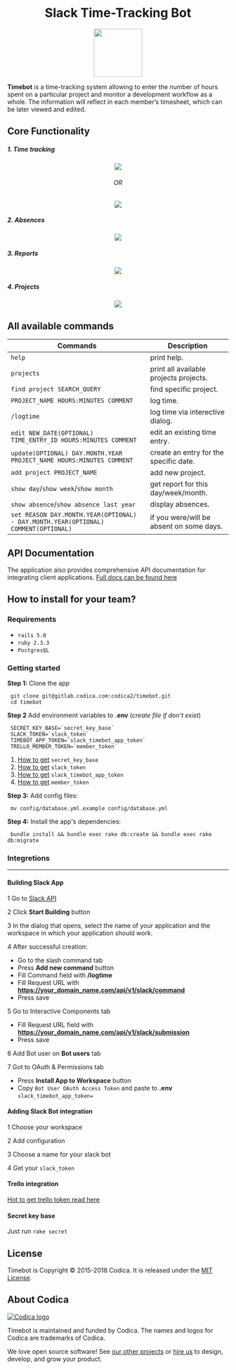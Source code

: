 <h1 align="center">Slack Time-Tracking Bot</h1>

<p align="center">
 <img width="110px" src="public/images/c-3po.jpg">
</p>

**Timebot** is a time-tracking system allowing to enter the number of hours spent on a particular project and monitor a development workflow as a whole. The information will reflect in each member’s timesheet, which can be later viewed and edited.

## Сore Functionality
##### 1. Time tracking

<p align="center">
 <img src="public/gifs/logtime_dialog.gif">
</p>

<h6 align="center">OR</h6>

<p align="center">
  <img src="public/gifs/logtime_simple.gif">
</p>

##### 2. Absences

<p align="center">
 <img src="public/gifs/abs.gif" >
</p>

##### 3. Reports

<p align="center">
 <img src="public/gifs/reports.gif" >
</p>

##### 4. Projects

<p align="center">
 <img src="public/gifs/projects.gif" >
</p>

## All available commands

| Commands                                                                           | Description                                                  |
| ---------------------------------------------------------------------------------- | ------------------------------------------------------------ |
| `help`                                                                             | print help.                                                  |
| `projects`                                                                         | print all available projects projects.                       |
| `find project SEARCH_QUERY`                                                        | find specific project.                                       |
| `PROJECT_NAME HOURS:MINUTES COMMENT`                                               | log time.                                                    |
| `/logtime`                                                                         | log time via interective dialog.                             |
| `edit NEW_DATE(OPTIONAL) TIME_ENTRY_ID HOURS:MINUTES COMMENT`                      | edit an existing time entry.                                 |
| `update(OPTIONAL) DAY.MONTH.YEAR PROJECT_NAME HOURS:MINUTES COMMENT`               | create an entry for the specific date.                       |
| `add project PROJECT_NAME`                                                         | add new project.                                             |
| `show day`/`show week`/`show month`                                                | get report for this day/week/month.                          |
| `show absence`/`show absence last year`                                            | display absences.                                            |
| `set REASON DAY.MONTH.YEAR(OPTIONAL) - DAY.MONTH.YEAR(OPTIONAL) COMMENT(OPTIONAL)` | if you were/will be absent on some days.                     |

## API Documentation
The application also provides comprehensive API documentation for integrating client applications. [Full docs can be found here](https://gitlab.codica.com/codica2/timebot/blob/feature/readme/docs.md)

## How to install for your team?
### Requirements
  - `rails 5.0`
  - `ruby 2.3.3`
  - `PostgresQL`

### Getting started
**Step 1:** Clone the app

```shell
 git clone git@gitlab.codica.com:codica2/timebot.git
 cd timebot
```
**Step 2** Add environment variables to **.env** (*create file if don't exist*)
```
 SECRET_KEY_BASE=`secret_key_base`
 SLACK_TOKEN=`slack_token`
 TIMEBOT_APP_TOKEN=`slack_timebot_app_token`
 TRELLO_MEMBER_TOKEN=`member_token`
```
1. [How to get](#user-content--secret-key-base) `secret_key_base`
2. [How to get](#user-content--adding-slack-bot-integration) `slack_token`
3. [How to get](#user-content--building-slack-app) `slack_timebot_app_token`
4. [How to get](#user-content--trello-integration) `member_token`

**Step 3:**  Add config files:
```shell
 mv config/database.yml.example config/database.yml
```
**Step 4:**  Install the app's dependencies:

```shell
 bundle install && bundle exec rake db:create && bundle exec rake db:migrate
```

### Integretions
---

#### [](#slack_timebot_app_token) Building Slack App

  1 Go to [Slack API](http://https://api.slack.com "Slack API")

  2 Click **Start Building** button

  3 In the dialog that opens, select the name of your application and the workspace in which your application should work.

  4 After successful creation:
  - Go to the slash command tab
  - Press **Add new command** button
  - Fill Command field with **/logtime**
  - Fill Request URL with **https://your_domain_name.com/api/v1/slack/command**
  - Press save

  5 Go to Interactive Components tab
  - Fill Request URL field with **https://your_domain_name.com/api/v1/slack/submission**
  - Press save

  6 Add Bot user on **Bot users** tab

  7 Got to OAuth & Permissions tab

  - Press **Install App to Workspace** button
  - Copy `Bot User OAuth Access Token` and paste to **.env** `slack_timebot_app_token=`

#### [](#slack_token) Adding Slack Bot integration

  1 Choose your workspace

  2 Add configuration

  3 Choose a name for your slack bot

  4 Get your `slack_token`

#### [](#member_token) Trello integration

  [Hot to get trello token read here](https://developers.trello.com/v1.0/reference#introduction)

#### [](#secret_key_base) Secret key base

  Just run `rake secret`

## License
Timebot is Copyright © 2015-2018 Codica. It is released under the [MIT License](https://opensource.org/licenses/MIT).

## About Codica

[![Codica logo](https://www.codica.com/assets/images/logo/logo.svg)](https://www.codica.com)

Timebot is maintained and funded by Codica. The names and logos for Codica are trademarks of Codica.

We love open source software! See [our other projects](https://github.com/codica2) or [hire us](https://www.codica.com/) to design, develop, and grow your product.

